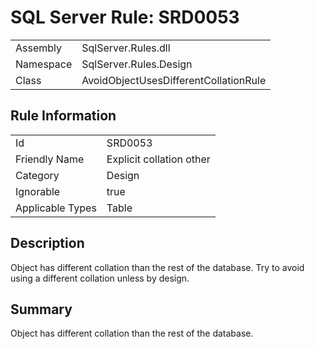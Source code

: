 [This document is automatically generated. All changed made to it WILL be lost]: <>  
  
# SQL Server Rule: SRD0053  
  
|    |    |
|----|----|
| Assembly | SqlServer.Rules.dll   |
| Namespace | SqlServer.Rules.Design |
| Class | AvoidObjectUsesDifferentCollationRule |
  
## Rule Information  
  
|    |    |
|----|----|
| Id | SRD0053 |
| Friendly Name | Explicit collation other |
| Category | Design |
| Ignorable | true |
| Applicable Types | Table  |
  
## Description  
  
Object has different collation than the rest of the database. Try to avoid using a different collation unless by design.  
  
## Summary  
  
Object has different collation than the rest of the database.  



